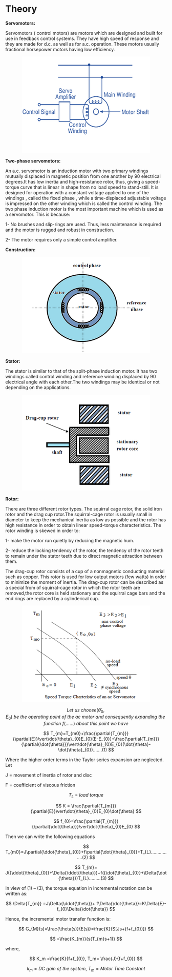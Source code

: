 # Theory
**Servomotors:**

Servomotors ( control motors) are motors which are designed and built for use in feedback control systems. 
They have high speed of response and they are made for d.c. as well as for a.c. operation. These motors usually fractional horsepower motors having low efficiency.

<div align="center">
<img alt="" src="./images/ckt.png" style="width:400px;height:300px;">
</div>

**Two-phase servomotors:**

An a.c. servomotor is an induction motor with two primary windings mutually displaced in magnetic position from one another by 90 electrical degrees.It has low inertia and high-resistance rotor, thus, giving a speed-torque curve that is linear in shape from no load speed to stand-still.
It is designed for operation with a constant voltage applied to one of the windings , called the fixed phase , while a time-displaced adjustable voltage is impressed on the other winding which is called the control winding.
The two phase induction motor is the most important machine which is used as a servomotor. This is because:

1- No brushes and slip-rings are used. Thus, less maintenance is required and the motor is rugged and robust in construction.

2- The motor requires only a simple control amplifier.

**Construction:**

<div align="center">								
<img class="center" alt="" src="./images/const.png" style="width:400px;height:300px;">
</div>

**Stator:**

The stator is similar to that of the split-phase induction motor. It has two windings called control winding and reference winding displaced by 90 electrical angle with each other.The two windings may be identical or not depending on the applications.

<div align="center">                
<img  alt="" src="./images/rotor.png" style="width:400px;height:300px;">
</div>

**Rotor:**

There are three different rotor types. The squirral cage rotor, the solid iron rotor and the drag cup rotor.The squirral-cage rotor is usually small in diameter to keep the mechanical inertia as low as possible and the rotor has high resistance in order to obtain linear speed-torque characteristics. The rotor winding is skewed in order to:

1- make the motor run quietly by reducing the magnetic hum.

2- reduce the locking tendency of the rotor, the tendency of the rotor teeth to remain under the stator teeth due to direct magnetic attraction between them.				
								
The drag-cup rotor consists of a cup of a nonmagnetic conducting material such as copper.
This rotor is used for low output motors (few watts) in order to minimize the moment of inertia.
The drag-cup rotor can be described as a special from of squirral-cage rotor in which the rotor teeth are removed,the rotor core is held stationary and the squirral cage bars and the end rings are replaced by a cylinderical cup.

<div align="center">
<img alt="" src="./images/eq1.png" style="width:400px;height:300px;">
</div>	

$$ Let \ us \ choose (\dot{\theta}_0,E_0) \ be \ the \ operating \ point \ of \ the \ ac \ motor \ and \ consequently \ expanding \ the \ function \ f(……) \ about \ this \ point \ we \ have $$


$$ T_{m}=T_{m0}+\frac{\partial{T_{m}}}{\partial{E}}\vert\dot{\theta}_{0}E_{0}(E-E_{0})+\frac{\partial{T_{m}}}{\partial{\dot{\theta}}}\vert\dot{\theta}_{0}E_{0}(\dot{\theta}-\dot{\theta}_{0}).......(1) $$


Where the higher order terms in the Taylor series expansion are neglected. Let

J = movement of inertia of rotor and disc

F = coefficient of viscous friction


$$ T_L \ = \ load \ torque $$



$$ K = \frac{\partial{T_{m}}}{\partial{E}}\vert\dot{\theta}_{0}E_{0}\dot{\theta} $$

$$ f_{0}=\frac{\partial{T_{m}}}{\partial{\dot{\theta}}}\vert\dot{\theta}_{0}E_{0} $$

Then we can write the following equations 

$$ T_{m0}=J\partial{\ddot{\theta}_{0}}+f\partial{\dot{\theta}_{0}}+T_{L}................(2) $$

$$ T_{m}= J({\ddot{\theta}_{0}}+\Delta{\ddot{\theta}})+f({\dot{\theta}_{0}}+\Delta{\dot{\theta}})T_{L}.........(3) $$

In view of (1) – (3), the torque equation in incremental notation can be written as:

$$ \Delta{T_{m}} =J\Delta{\ddot{\theta}}+ f\Delta{\dot{\theta}}=K\Delta{E}-f_{0}\Delta{\dot{\theta}} $$

Hence, the incremental motor transfer function is:

$$ G_{M}(s)=\frac{\theta(s)}{E(s)}=\frac{K}{S[Js+(f+f_{0})]} $$

$$ =\frac{K_{m}}{s(T_{m}s+1)} $$

where,

$$ K_m =\frac{K}{f+f_{0}}, T_m= \frac{J}{f+f_{0}} $$

$$ k_m  = DC\ gain\ of\ the\ system ,\  T_m = Motor\ Time\ Constant $$


						
<script id="MathJax-script" async src="https://cdn.jsdelivr.net/npm/mathjax@3/es5/tex-mml-chtml.js"></script>								

